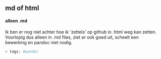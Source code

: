 md of html
---


#### alleen .md


Ik ben er nog niet achter hoe ik 'zettels' op github in .html weg
kan zetten. Voorlopig dus alleen in .md files, ziet er ook goed uit, scheelt
een bewerking en pandoc niet nodig.


```sh
> tags: #pandoc
```

